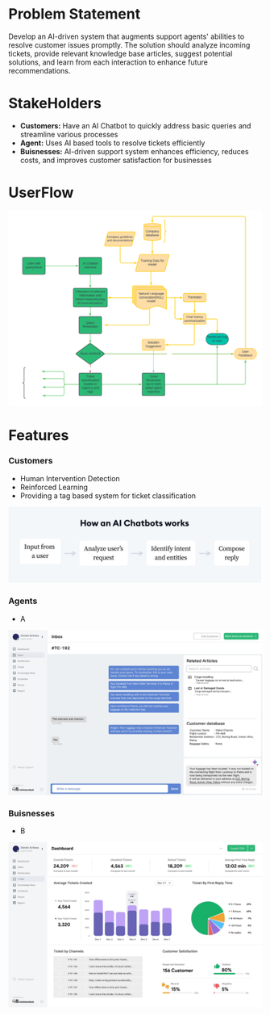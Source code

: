 # Problem Statement
Develop an AI-driven system that augments support agents' abilities to resolve customer issues promptly. The solution should analyze incoming tickets, provide relevant knowledge base articles, suggest potential solutions, and learn from each interaction to enhance future recommendations.

# StakeHolders
- **Customers:** Have an AI Chatbot to quickly address basic queries and streamline various processes
- **Agent:** Uses AI based tools to resolve tickets efficiently
- **Buisnesses:** AI-driven support system enhances efficiency, reduces costs, and improves customer satisfaction for businesses

# UserFlow

![Flowchart](https://github.com/Edward4762/Teamname/blob/main/image/Flowchart.png)

# Features
### Customers 
- Human Intervention Detection
- Reinforced Learning
- Providing a tag based system for ticket classification

![Customers](https://github.com/Edward4762/Teamname/blob/main/image/Customer.jpg)

### Agents
- A

![Agents](https://github.com/Edward4762/Teamname/blob/main/image/Agent.jpg)
### Buisnesses
- B

![Buisnesses](https://github.com/Edward4762/Teamname/blob/main/image/Buisnesses.jpg)
